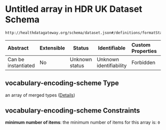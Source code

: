 # Untitled array in HDR UK Dataset Schema

```txt
http://healthdatagateway.org/schema/dataset.json#/definitions/formatStandards/properties/vocabulary-encoding-scheme
```




| Abstract            | Extensible | Status         | Identifiable            | Custom Properties | Additional Properties | Access Restrictions | Defined In                                                                 |
| :------------------ | ---------- | -------------- | ----------------------- | :---------------- | --------------------- | ------------------- | -------------------------------------------------------------------------- |
| Can be instantiated | No         | Unknown status | Unknown identifiability | Forbidden         | Allowed               | none                | [dataset.schema.json\*](../out/dataset.schema.json "open original schema") |

## vocabulary-encoding-scheme Type

an array of merged types ([Details](dataset-definitions-formatstandards-properties-vocabulary-encoding-scheme-items.md))

## vocabulary-encoding-scheme Constraints

**minimum number of items**: the minimum number of items for this array is: `0`
